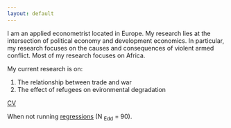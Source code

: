 ```yaml
---
layout: default
---
```

I am an applied econometrist located in Europe.
My research lies at the intersection of political economy and development economics. 
In particular, my research focuses on the causes and consequences of violent armed conflict. 
Most of my research focuses on Africa. 

My current research is on:

1. The relationship between trade and war
2. The effect of refugees on evironmental degradation

[CV](http://commoneconomist.github.io/files/cv-svw.pdf)

When not running [regressions](https://www.strava.com/athletes/2135375) (N <sub>Edd</sub> = 90).


